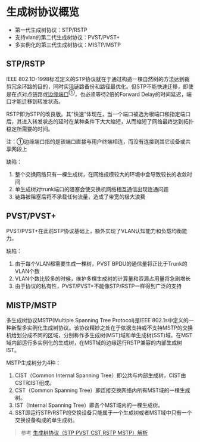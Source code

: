 # 生成树协议概览

* 第一代生成树协议：STP/RSTP
* 支持vlan的第二代生成树协议：PVST/PVST+
* 多实例化的第三代生成树协议：MISTP/MSTP

## STP/RSTP

IEEE 802.1D-1998标准定义的STP协议就在于通过构造一棵自然树的方法达到裁剪冗余环路的目的，同时实现链路备份和路径最优化。但STP不能快速迁移，即使是在点对点链路或<ins>边缘端口</ins><sup>①</sup>，也必须等待2倍的Forward Delay的时间延迟，端口才能迁移到转发状态。

RSTP即为STP的改良版。其“快速”体现在，当一个端口被选为根端口和指定端口后，其进入转发状态的延时在某种条件下大大缩短，从而缩短了网络最终达到拓扑稳定所需要的时间。

注：①边缘端口指的是该端口直接与用户终端相连，而没有连接到其它设备或共享网段上

缺陷：
1. 整个交换网络只有一棵生成树，在网络规模较大的环境中会导致较长的收敛时间
1. 单生成树对trunk端口的阻塞会使交换机网络相互通信出现连通问题
1. 链路被阻塞后将不承载任何流量，造成了带宽的极大浪费


## PVST/PVST+

PVST/PVST+在此前STP协议基础上，额外实现了VLAN认知能力和负载均衡能力。

缺陷：

1. 由于每个VLAN都需要生成一棵树，PVST BPDU的通信量将正比于Trunk的VLAN个数
1. VLAN个数比较多的时候，维护多棵生成树的计算量和资源占用量将急剧增长
1. 由于协议的私有性，PVST/PVST+不能像STP/RSTP一样得到广泛的支持

## MISTP/MSTP

多生成树协议MSTP(Multiple Spanning Tree Protocol)是IEEE 802.1s中定义的一种新型多实例化生成树协议。该协议精妙之处在于依据支持或不支持MSTP的交换机给划分成不同的区域，分别称作多生成树(MST)域和单生成树(SST)域。在MST域内部运行多实例化的生成树，在MST域的边缘运行RSTP兼容的内部生成树IST。

MSTP生成树分为4种：

1. CIST（Common Internal Spanning Tree）即公共与内部生成树，CIST由CST和IST组成。
2. CST（Common Spanning Tree）即连接交换网络内所有MST域的一棵生成树。
3. IST（Internal Spanning Tree）即各个MST域内的一棵生成树。
4. SST即运行STP/RSTP的交换设备只能属于一个生成树或者MST域中只有一个交换设备构成的单生成树。

> 参考 [生成树协议（STP PVST CST RSTP MSTP）解析](https://blog.51cto.com/cdlaowang/1758103)

